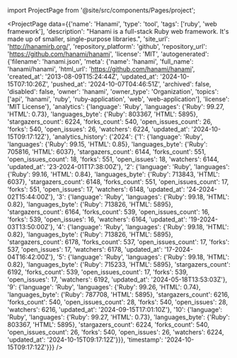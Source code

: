 
import ProjectPage from '@site/src/components/Pages/project';

<ProjectPage
    data={{'name': 'Hanami', 'type': 'tool', 'tags': ['ruby', 'web framework'], 'description': "Hanami is a full-stack Ruby web framework. It's made up of smaller, single-purpose libraries.", 'site_url': 'http://hanamirb.org/', 'repository_platform': 'github', 'repository_url': 'https://github.com/hanami/hanami', 'license': 'MIT', 'autogenerated': {'filename': 'hanami.json', 'meta': {'name': 'hanami', 'full_name': 'hanami/hanami', 'html_url': 'https://github.com/hanami/hanami', 'created_at': '2013-08-09T15:24:44Z', 'updated_at': '2024-10-15T07:10:26Z', 'pushed_at': '2024-10-07T04:46:51Z', 'archived': false, 'disabled': false, 'owner': 'hanami', 'owner_type': 'Organization', 'topics': ['api', 'hanami', 'ruby', 'ruby-application', 'web', 'web-application'], 'license': 'MIT License'}, 'analytics': {'language': 'Ruby', 'languages': {'Ruby': 99.27, 'HTML': 0.73}, 'languages_byte': {'Ruby': 803367, 'HTML': 5895}, 'stargazers_count': 6224, 'forks_count': 540, 'open_issues_count': 26, 'forks': 540, 'open_issues': 26, 'watchers': 6224, 'updated_at': '2024-10-15T09:17:12Z'}, 'analytics_history': {'2024': {'1': {'language': 'Ruby', 'languages': {'Ruby': 99.15, 'HTML': 0.85}, 'languages_byte': {'Ruby': 705816, 'HTML': 6037}, 'stargazers_count': 6144, 'forks_count': 551, 'open_issues_count': 18, 'forks': 551, 'open_issues': 18, 'watchers': 6144, 'updated_at': '23-2024-01T17:38:00Z'}, '2': {'language': 'Ruby', 'languages': {'Ruby': 99.16, 'HTML': 0.84}, 'languages_byte': {'Ruby': 713843, 'HTML': 6037}, 'stargazers_count': 6148, 'forks_count': 551, 'open_issues_count': 17, 'forks': 551, 'open_issues': 17, 'watchers': 6148, 'updated_at': '24-2024-02T15:44:00Z'}, '3': {'language': 'Ruby', 'languages': {'Ruby': 99.18, 'HTML': 0.82}, 'languages_byte': {'Ruby': 713826, 'HTML': 5895}, 'stargazers_count': 6164, 'forks_count': 539, 'open_issues_count': 16, 'forks': 539, 'open_issues': 16, 'watchers': 6164, 'updated_at': '19-2024-03T13:50:00Z'}, '4': {'language': 'Ruby', 'languages': {'Ruby': 99.18, 'HTML': 0.82}, 'languages_byte': {'Ruby': 713826, 'HTML': 5895}, 'stargazers_count': 6178, 'forks_count': 537, 'open_issues_count': 17, 'forks': 537, 'open_issues': 17, 'watchers': 6178, 'updated_at': '17-2024-04T16:42:00Z'}, '5': {'language': 'Ruby', 'languages': {'Ruby': 99.18, 'HTML': 0.82}, 'languages_byte': {'Ruby': 715233, 'HTML': 5895}, 'stargazers_count': 6192, 'forks_count': 539, 'open_issues_count': 17, 'forks': 539, 'open_issues': 17, 'watchers': 6192, 'updated_at': '2024-05-18T13:53:03Z'}, '9': {'language': 'Ruby', 'languages': {'Ruby': 99.26, 'HTML': 0.74}, 'languages_byte': {'Ruby': 787708, 'HTML': 5895}, 'stargazers_count': 6216, 'forks_count': 540, 'open_issues_count': 28, 'forks': 540, 'open_issues': 28, 'watchers': 6216, 'updated_at': '2024-09-15T17:01:10Z'}, '10': {'language': 'Ruby', 'languages': {'Ruby': 99.27, 'HTML': 0.73}, 'languages_byte': {'Ruby': 803367, 'HTML': 5895}, 'stargazers_count': 6224, 'forks_count': 540, 'open_issues_count': 26, 'forks': 540, 'open_issues': 26, 'watchers': 6224, 'updated_at': '2024-10-15T09:17:12Z'}}}, 'timestamp': '2024-10-15T09:17:12Z'}}}
/>
